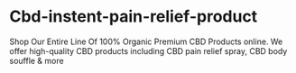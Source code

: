 # Cbd-instent-pain-relief-product
Shop Our Entire Line Of 100% Organic Premium CBD Products online. We offer high-quality CBD products including CBD pain relief spray, CBD body souffle &amp; more
